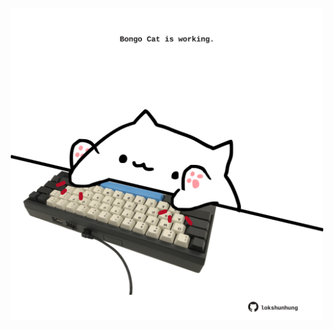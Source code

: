 <!-- built at 16/03/2022, 18:01:01 UTC -->
<p align="center">
  <img width="500" height="500" src="./ReadmeImage.svg">
</p>
